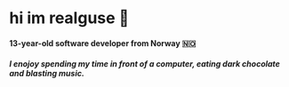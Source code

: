 # hi im realguse 👋

#### 13-year-old software developer from Norway 🇳🇴

##### I enojoy spending my time in front of a computer, eating dark chocolate and blasting music.
